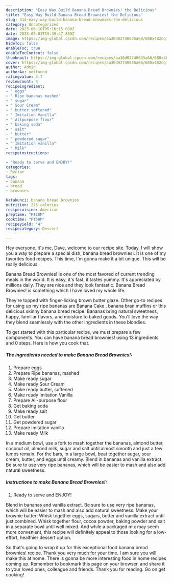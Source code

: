 ```yaml
---
description: "Easy Way Build Banana Bread Brownies! the Delicious"
title: "Easy Way Build Banana Bread Brownies! the Delicious"
slug: 314-easy-way-build-banana-bread-brownies-the-delicious
category: Uncategorized
date: 2023-06-10T05:16:15.080Z
date: 2023-05-03T15:39:47.889Z
image: https://img-global.cpcdn.com/recipes/aa30d02740635a60/680x482cq70/banana-bread-brownies-recipe-main-photo.jpg
hideToc: false
enableToc: true
enableTocContent: false
thumbnail: https://img-global.cpcdn.com/recipes/aa30d02740635a60/680x482cq70/banana-bread-brownies-recipe-main-photo.jpg
cover: https://img-global.cpcdn.com/recipes/aa30d02740635a60/680x482cq70/banana-bread-brownies-recipe-main-photo.jpg
author: Admin
authorAv: notfound
ratingvalue: 4.7
reviewcount: 8
recipeingredient:
- " eggs"
- " Ripe bananas mashed"
- " sugar"
- " Sour Cream"
- " butter softened"
- " Imitation Vanilla"
- " Allpurpose flour"
- " baking soda"
- " salt"
- " butter"
- " powdered sugar"
- " Imitation vanilla"
- " Milk"
recipeinstructions:

- "Ready to serve and ENJOY!"
categories:
- Recipe
tags:
- banana
- bread
- brownies

katakunci: banana bread brownies 
nutrition: 275 calories
recipecuisine: American
preptime: "PT10M"
cooktime: "PT50M"
recipeyield: "4"
recipecategory: Dessert

---
```



Hey everyone, it's me, Dave, welcome to our recipe site. Today, I will show you a way to prepare a special dish, banana bread brownies!. It is one of my favorites food recipes. This time, I'm gonna make it a bit unique. This will be really delicious.

Banana Bread Brownies! is one of the most favored of current trending meals in the world. It is easy, it's fast, it tastes yummy. It's appreciated by millions daily. They are nice and they look fantastic. Banana Bread Brownies! is something which I have loved my whole life.

They&#39;re topped with finger-licking brown butter glaze. Other go-to recipes for using up my ripe bananas are Banana Cake , banana bran muffins or this delicious skinny banana bread recipe. Bananas bring natural sweetness, happy, familiar flavors, and moisture to baked goods. You&#39;ll love the way they blend seamlessly with the other ingredients in these blondies.


To get started with this particular recipe, we must prepare a few components. You can have banana bread brownies! using 13 ingredients and 0 steps. Here is how you cook that.

<!--inarticleads1-->

##### The ingredients needed to make Banana Bread Brownies!:

1. Prepare  eggs
1. Prepare  Ripe bananas, mashed
1. Make ready  sugar
1. Make ready  Sour Cream
1. Make ready  butter, softened
1. Make ready  Imitation Vanilla
1. Prepare  All-purpose flour
1. Get  baking soda
1. Make ready  salt
1. Get  butter
1. Get  powdered sugar
1. Prepare  Imitation vanilla
1. Make ready  Milk


In a medium bowl, use a fork to mash together the bananas, almond butter, coconut oil, almond milk, sugar and salt until almost smooth and just a few lumps remain. For the bars, in a large bowl, beat together sugar, sour cream, butter, and eggs until creamy. Blend in bananas and vanilla extract. Be sure to use very ripe bananas, which will be easier to mash and also add natural sweetness. 

<!--inarticleads2-->

##### Instructions to make Banana Bread Brownies!:


1. Ready to serve and ENJOY!

Blend in bananas and vanilla extract. Be sure to use very ripe bananas, which will be easier to mash and also add natural sweetness. Make your brownie batter: Whisk together eggs, sugars, butter and vanilla extract until just combined. Whisk together flour, cocoa powder, baking powder and salt in a separate bowl until well mixed. And while a packaged mix may seem more convenient, this recipe will definitely appeal to those looking for a low-effort, healthier dessert option. 

So that's going to wrap it up for this exceptional food banana bread brownies! recipe. Thank you very much for your time. I am sure you will make this at home. There is gonna be more interesting food in home recipes coming up. Remember to bookmark this page on your browser, and share it to your loved ones, colleague and friends. Thank you for reading. Go on get cooking!
